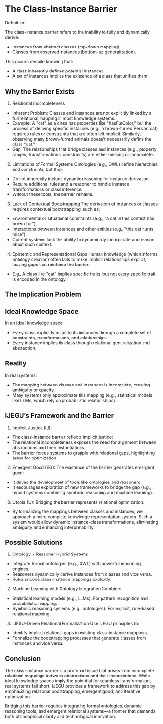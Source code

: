 # The Class-Instance Barrier
Definition:

The class-instance barrier refers to the inability to fully and dynamically derive:

- Instances from abstract classes (top-down mapping).
- Classes from observed instances (bottom-up generalization).

This occurs despite knowing that:
- A class inherently defines potential instances.
- A set of instances implies the existence of a class that unifies them.

## Why the Barrier Exists
1. Relational Incompleteness
- Inherent Problem: Classes and instances are not explicitly linked by a full relational mapping in most knowledge systems.
- Example: A "cat" as a class has properties like "hasFurColor," but the process of deriving specific instances (e.g., a brown-furred Persian cat) requires rules or constraints that are often left implicit.
Similarly, observing many brown-furred animals doesn’t necessarily define the class "cat."
- Gap: The relationships that bridge classes and instances (e.g., property ranges, transformations, constraints) are either missing or incomplete.

2. Limitations of Formal Systems
Ontologies (e.g., OWL) define hierarchies and constraints, but they:
- Do not inherently include dynamic reasoning for instance derivation.
- Require additional rules and a reasoner to handle instance transformations or class inference.
- Without these tools, the barrier remains.

3. Lack of Contextual Bootstrapping
The derivation of instances or classes requires contextual bootstrapping, such as:
- Environmental or situational constraints (e.g., "a cat in this context has brown fur").
- Interactions between instances and other entities (e.g., "this cat hunts mice").
- Current systems lack the ability to dynamically incorporate and reason about such context.

4. Epistemic and Representational Gaps
Human knowledge (which informs ontology creation) often fails to make implicit relationships explicit, leaving gaps that reinforce the barrier:
- E.g., A class like "cat" implies specific traits, but not every specific trait is encoded in the ontology.

## The Implication Problem
## Ideal Knowledge Space
In an ideal knowledge space:
- Every class explicitly maps to its instances through a complete set of constraints, transformations, and relationships.
- Every instance implies its class through relational generalization and abstraction.
## Reality
In real systems:
- The mapping between classes and instances is incomplete, creating ambiguity or opacity.
- Many systems only approximate this mapping (e.g., statistical models like LLMs, which rely on probabilistic relationships).
## IJEGU’s Framework and the Barrier
1. Implicit Justice (IJ):
- The class-instance barrier reflects implicit justice:
- The relational incompleteness exposes the need for alignment between abstractions and their instantiations.
- The barrier forces systems to grapple with relational gaps, highlighting areas for optimization.
2. Emergent Good (EG):
The existence of the barrier generates emergent good:
- It drives the development of tools like ontologies and reasoners.
- It encourages exploration of new frameworks to bridge the gap (e.g., hybrid systems combining symbolic reasoning and machine learning).
3. Utopia (U):
Bridging the barrier represents relational optimization:
- By formalizing the mappings between classes and instances, we approach a more complete knowledge representation system.
Such a system would allow dynamic instance-class transformations, eliminating ambiguity and enhancing interpretability.

## Possible Solutions
1. Ontology + Reasoner Hybrid Systems
- Integrate formal ontologies (e.g., OWL) with powerful reasoning engines:
- Reasoners dynamically derive instances from classes and vice versa.
- Rules encode class-instance mappings explicitly.
2. Machine Learning with Ontology Integration
Combine:
- Statistical learning models (e.g., LLMs): For pattern recognition and probabilistic mapping.
- Symbolic reasoning systems (e.g., ontologies): For explicit, rule-based relational mapping.
3. IJEGU-Driven Relational Formalization
Use IJEGU principles to:
- Identify implicit relational gaps in existing class-instance mappings.
- Formalize the bootstrapping processes that generate classes from instances and vice versa.

## Conclusion
The class-instance barrier is a profound issue that arises from incomplete relational mappings between abstractions and their instantiations. While ideal knowledge spaces imply the potential for seamless transformation, real systems fall short. IJEGU provides a framework to address this gap by emphasizing relational bootstrapping, emergent good, and iterative optimization.

Bridging this barrier requires integrating formal ontologies, dynamic reasoning tools, and emergent relational systems—a frontier that demands both philosophical clarity and technological innovation.
